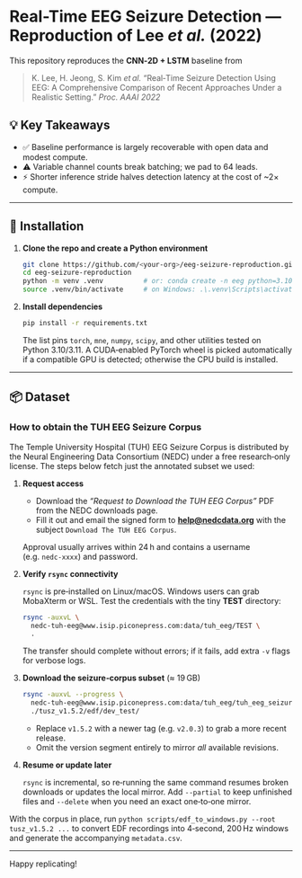 # Real-Time EEG Seizure Detection — Reproduction of Lee *et al.* (2022)


This repository reproduces the **CNN‑2D + LSTM** baseline from

> K. Lee, H. Jeong, S. Kim *et al.*
> “Real‑Time Seizure Detection Using EEG: A Comprehensive Comparison of Recent Approaches Under a Realistic Setting.” *Proc. AAAI 2022*


## 💡 Key Takeaways

* ✅ Baseline performance is largely recoverable with open data and modest compute.
* ⚠️ Variable channel counts break batching; we pad to 64 leads.
* ⚡ Shorter inference stride halves detection latency at the cost of \~2× compute.

---

## 🚀 Installation

1. **Clone the repo and create a Python environment**

   ```bash
   git clone https://github.com/<your‑org>/eeg‑seizure‑reproduction.git
   cd eeg‑seizure‑reproduction
   python -m venv .venv          # or: conda create -n eeg python=3.10
   source .venv/bin/activate     # on Windows: .\.venv\Scripts\activate
   ```

2. **Install dependencies**

   ```bash
   pip install -r requirements.txt
   ```

   The list pins `torch`, `mne`, `numpy`, `scipy`, and other utilities tested on Python 3.10/3.11. A CUDA‑enabled PyTorch wheel is picked automatically if a compatible GPU is detected; otherwise the CPU build is installed.

---

## 📦 Dataset

### How to obtain the TUH EEG Seizure Corpus

The Temple University Hospital (TUH) EEG Seizure Corpus is distributed by the Neural Engineering Data Consortium (NEDC) under a free research‑only license. The steps below fetch just the annotated subset we used:

1. **Request access**

   * Download the *“Request to Download the TUH EEG Corpus”* PDF from the NEDC downloads page.
   * Fill it out and email the signed form to **[help@nedcdata.org](mailto:help@nedcdata.org)** with the subject
     `Download The TUH EEG Corpus`.

   Approval usually arrives within 24 h and contains a username (e.g. `nedc‑xxxx`) and password.

2. **Verify `rsync` connectivity**

   `rsync` is pre‑installed on Linux/macOS. Windows users can grab MobaXterm or WSL. Test the credentials with the tiny **TEST** directory:

   ```bash
   rsync -auxvL \
     nedc-tuh-eeg@www.isip.piconepress.com:data/tuh_eeg/TEST \
     .
   ```

   The transfer should complete without errors; if it fails, add extra `-v` flags for verbose logs.

3. **Download the seizure‑corpus subset** (≈ 19 GB)

   ```bash
   rsync -auxvL --progress \
     nedc-tuh-eeg@www.isip.piconepress.com:data/tuh_eeg/tuh_eeg_seizure/v1.5.2/edf/dev_test/ \
     ./tusz_v1.5.2/edf/dev_test/
   ```

   * Replace `v1.5.2` with a newer tag (e.g. `v2.0.3`) to grab a more recent release.
   * Omit the version segment entirely to mirror *all* available revisions.

4. **Resume or update later**

   `rsync` is incremental, so re‑running the same command resumes broken downloads or updates the local mirror.
   Add `--partial` to keep unfinished files and `--delete` when you need an exact one‑to‑one mirror.

With the corpus in place, run `python scripts/edf_to_windows.py --root tusz_v1.5.2 ...` to convert EDF recordings into 4‑second, 200 Hz windows and generate the accompanying `metadata.csv`.

---

Happy replicating!
